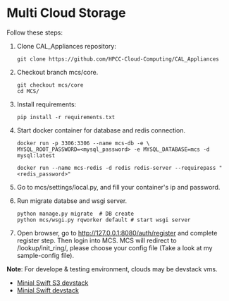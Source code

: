 # Multi Cloud Storage

Follow these steps:

1. Clone CAL\_Appliances repository:

    ```
    git clone https://github.com/HPCC-Cloud-Computing/CAL_Appliances
    ```

2. Checkout branch mcs/core.

    ```
    git checkout mcs/core
    cd MCS/
    ```

3. Install requirements:

    ```
    pip install -r requirements.txt
    ```

4. Start docker container for database and redis connection.

    ```
    docker run -p 3306:3306 --name mcs-db -e \
    MYSQL_ROOT_PASSWORD=<mysql_password> -e MYSQL_DATABASE=mcs -d mysql:latest

    docker run --name mcs-redis -d redis redis-server --requirepass "<redis_password>"
    ```

5. Go to mcs/settings/local.py, and fill your container's ip and password.

6. Run migrate databse and wsgi server.

    ```
    python manage.py migrate  # DB create
    python mcs/wsgi.py rqworker default # start wsgi server
    ```

7. Open browser, go to http://127.0.0.1:8080/auth/register and complete
   register step. Then login into MCS. MCS will redirect to /lookup/init\_ring/,
   please choose your config file (Take a look at my sample-config file).


__Note__: For develope & testing environment, clouds may be devstack vms.

- [Minial Swift S3 devstack](https://gist.github.com/ntk148v/f5976e53e545656dd6dd012b908c843f)
- [Minial Swift devstack](https://gist.github.com/ntk148v/2a623e59f10607fd6c0d66f609785a41)


